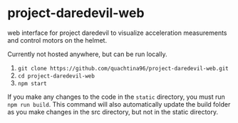 # project-daredevil-web
web interface for project daredevil to visualize acceleration measurements and control motors on the helmet.

Currently not hosted anywhere, but can be run locally.

1. `git clone https://github.com/quachtina96/project-daredevil-web.git`
2. `cd project-daredevil-web`
3. `npm start`

If you make any changes to the code in the `static` directory, you must run `npm run build`. This command will also automatically update the build folder as you make changes in the src directory, but not in the static directory.

